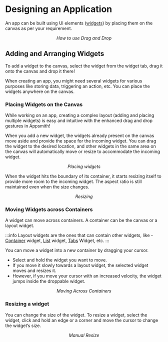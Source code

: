 # Designing an Application

An app can be built using UI elements ([widgets](../../../reference/widgets/)) by placing them on the canvas as per your requirement.

<figure>
 <object data="https://www.youtube.com/embed/NB8Btt0aw0g?autoplay=0" width='860px' height='515px'></object>
 <figcaption align="center"><i>How to use Drag and Drop</i></figcaption>
</figure>

## Adding and Arranging Widgets

To add a widget to the canvas, select the widget from the widget tab, drag it onto the canvas and drop it there!

When creating an app, you might need several widgets for various purposes like storing data, triggering an action, etc. You can place the widgets anywhere on the canvas.

### Placing Widgets on the Canvas

While working on an app, creating a complex layout (adding and placing multiple widgets) is easy and intuitive with the enhanced drag and drop gestures in Appsmith!

When you add a new widget, the widgets already present on the canvas move aside and provide the space for the incoming widget. You can drag the widget to the desired location, and other widgets in the same area on the canvas will automatically move or resize to accommodate the incoming widget.

<figure>
 <object data="https://www.youtube.com/embed/_JOeo0dfk8Y?autoplay=0" width='860px' height='515px'></object>
 <figcaption align="center"><i>Placing widgets</i></figcaption>
</figure>


When the widget hits the boundary of its container, it starts resizing itself to provide more room to the incoming widget. The aspect ratio is still maintained even when the size changes.

<figure>
 <object data="https://www.youtube.com/embed/Frw_E1dfhvg?autoplay=0" width='860px' height='515px'></object>
 <figcaption align="center"><i>Resizing</i></figcaption>
</figure>



### Moving Widgets across Containers

A widget can move across containers. A container can be the canvas or a layout widget.

:::info
Layout widgets are the ones that can contain other widgets, like - [Container](../../../reference/widgets/container.md) widget, [List](../../../reference/widgets/list.md) widget, [Tabs](../../../reference/widgets/tabs.md) Widget, etc.
:::

You can move a widget into a new container by dragging your cursor.

* Select and hold the widget you want to move.
* If you move it slowly towards a layout widget, the selected widget moves and resizes it.
* However, if you move your cursor with an increased velocity, the widget jumps inside the droppable widget.

<figure>
 <object data="https://www.youtube.com/embed/FL57bXMYeL4?autoplay=0" width='860px' height='515px'></object>
 <figcaption align="center"><i>Moving Across Containers</i></figcaption>
</figure>


### Resizing a widget

You can change the size of the widget. To resize a widget, select the widget, click and hold an edge or a corner and move the cursor to change the widget’s size.

<figure>
 <object data="https://www.youtube.com/embed/nnmYtv1gb5M?autoplay=0" width='860px' height='515px'></object>
 <figcaption align="center"><i>Manual Resize</i></figcaption>
</figure>

